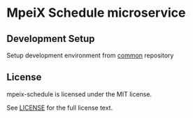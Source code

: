 # MpeiX Schedule microservice

## Development Setup

Setup development environment from [common](https://github.com/Kekmech/mpeix-backend-common) repository

## License

mpeix-schedule is licensed under the MIT license.

See [LICENSE](LICENSE) for the full license text.
